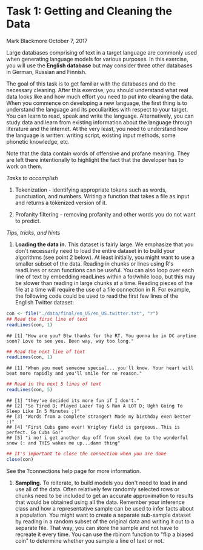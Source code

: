 Task 1: Getting and Cleaning the Data
================
Mark Blackmore
October 7, 2017

Large databases comprising of text in a target language are commonly used when generating language models for various purposes. In this exercise, you will use the **English database** but may consider three other databases in German, Russian and Finnish.

The goal of this task is to get familiar with the databases and do the necessary cleaning. After this exercise, you should understand what real data looks like and how much effort you need to put into cleaning the data. When you commence on developing a new language, the first thing is to understand the language and its peculiarities with respect to your target. You can learn to read, speak and write the language. Alternatively, you can study data and learn from existing information about the language through literature and the internet. At the very least, you need to understand how the language is written: writing script, existing input methods, some phonetic knowledge, etc.

Note that the data contain words of offensive and profane meaning. They are left there intentionally to highlight the fact that the developer has to work on them.

*Tasks to accomplish*

1.  Tokenization - identifying appropriate tokens such as words, punctuation, and numbers. Writing a function that takes a file as input and returns a tokenized version of it.

2.  Profanity filtering - removing profanity and other words you do not want to predict.

*Tips, tricks, and hints*

1.  **Loading the data in.** This dataset is fairly large. We emphasize that you don't necessarily need to load the entire dataset in to build your algorithms (see point 2 below). At least initially, you might want to use a smaller subset of the data. Reading in chunks or lines using R's readLines or scan functions can be useful. You can also loop over each line of text by embedding readLines within a for/while loop, but this may be slower than reading in large chunks at a time. Reading pieces of the file at a time will require the use of a file connection in R. For example, the following code could be used to read the first few lines of the English Twitter dataset:

``` r
con <- file("./data/final/en_US/en_US.twitter.txt", "r")
## Read the first line of text 
readLines(con, 1) 
```

    ## [1] "How are you? Btw thanks for the RT. You gonna be in DC anytime soon? Love to see you. Been way, way too long."

``` r
## Read the next line of text 
readLines(con, 1) 
```

    ## [1] "When you meet someone special... you'll know. Your heart will beat more rapidly and you'll smile for no reason."

``` r
## Read in the next 5 lines of text 
readLines(con, 5) 
```

    ## [1] "they've decided its more fun if I don't."                                                             
    ## [2] "So Tired D; Played Lazer Tag & Ran A LOT D; Ughh Going To Sleep Like In 5 Minutes ;)"                 
    ## [3] "Words from a complete stranger! Made my birthday even better :)"                                      
    ## [4] "First Cubs game ever! Wrigley field is gorgeous. This is perfect. Go Cubs Go!"                        
    ## [5] "i no! i get another day off from skool due to the wonderful snow (: and THIS wakes me up...damn thing"

``` r
## It's important to close the connection when you are done
close(con) 
```

See the ?connections help page for more information.

1.  **Sampling.** To reiterate, to build models you don't need to load in and use all of the data. Often relatively few randomly selected rows or chunks need to be included to get an accurate approximation to results that would be obtained using all the data. Remember your inference class and how a representative sample can be used to infer facts about a population. You might want to create a separate sub-sample dataset by reading in a random subset of the original data and writing it out to a separate file. That way, you can store the sample and not have to recreate it every time. You can use the rbinom function to "flip a biased coin" to determine whether you sample a line of text or not.
